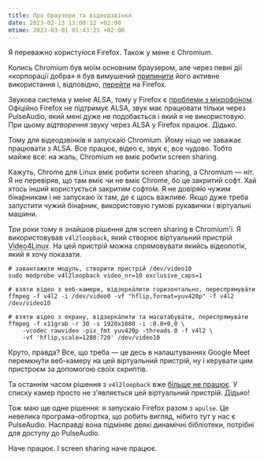 ```yaml
---
title: Про браузери та відеодзвінки́
date: 2023-02-13 13:00:12 +02:00
mtime: 2023-03-01 05:43:25 +02:00
---
```


Я переважно користу́юся Firefox. Також у мене є Chromium.

Колись Chromium був моїм основним браузером, але через певні дії «корпорації добра» я був вимушений [припинити][1] його активне використання і, відповідно, [перейти][2] на Firefox.

Звукова система у ме́не <abbr lang="en">ALSA</abbr>, тому у Firefox є [проблеми з мікрофо́ном][3]. Офіційно Firefox не підтримує <abbr lang="en">ALSA</abbr>, звук має працювати тільки через <span lang="en">PulseAudio</span>, який мені дуже не подобається і який я не використовую. При цьому _відтворення_ звуку через <abbr lang="en">ALSA</abbr> у Firefox працює. Дідько.

Тому для відеодзвінкі́в я запуска́ю Chromium. Йому ніщо не заважає працювати з <abbr lang="en">ALSA</abbr>. Все працює, відео є, звук є, все чудово. Тобто майже все: на жаль, Chromium не вміє робити screen sharing.

Кажуть, Chrome для Linux вміє робити screen sharing, а Chromium — ніт. Я не перевіряв, що там вміє чи не вміє Chrome, бо це закритий софт. Хай хтось інший користується закритим софто́м. Я не довіря́ю чужим біна́рникам і не запускаю їх там, де є щось важливе. Якщо дуже треба запустити чужий біна́рник, використовую гумові рукавички і віртуальні машини.

Три роки тому я знайшов рішення для screen sharing в Chromium'і. Я використовував `v4l2loopback`, який створює віртуальний пристрій <abbr title="Video For Linux" lang="en">Video4Linux</abbr>. На цей пристрій можна спрямовувати якийсь відеопотік, який я хочу показати.

```
# завантажити модуль, створити пристрій /dev/video10
sudo modprobe v4l2loopback video_nr=10 exclusive_caps=1

# взяти відео з веб-камери, відзерка́лити горизонтально, переспрямува́ти
ffmpeg -f v4l2 -i /dev/video0 -vf "hflip,format=yuv420p" -f v4l2 /dev/video10

# взяти відео з екрану, відзерка́лити та масштабува́ти, переспрямува́ти
ffmpeg -f x11grab -r 30 -s 1920x1080 -i :0.0+0,0 \
    -vcodec rawvideo -pix_fmt yuv420p -threads 0 -f v4l2 \
    -vf 'hflip,scale=1280:720' /dev/video10
```

Круто, правда? Все, що треба — це десь в налаштуваннях Google Meet перемкну́ти веб-камеру на цей віртуальний пристрій, ну і керувати цим пристроєм за допомогою своїх скрипті́в.

Та останнім часом рішення з `v4l2loopback` вже [більше не працює][4]. У списку камер просто не з'являється цей віртуальний пристрій. Дідько!

Тож маю ще одне рішення: я запуска́ю Firefox разом з `apulse`. Це невелика програма-обгортка, що робить вигляд, нібито тут у нас є <span lang="en">PulseAudio</span>. Насправді вона підміняє деякі динамічні бібліотеки, потрібні для доступу до <span lang="en">PulseAudio</span>.

Наче працює. І screen sharing наче працює.

[1]: /2021/02/18/chromium-end.html
[2]: /2021/03/09/firefox-one-month.html
[3]: https://bugzilla.mozilla.org/show_bug.cgi?id=1650131
[4]: https://github.com/umlaeute/v4l2loopback/issues/274
